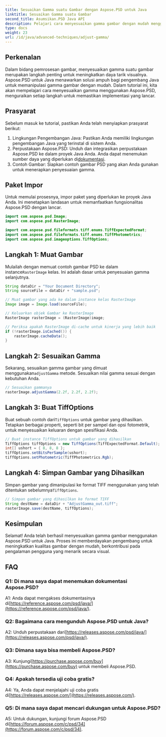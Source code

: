 ```yaml
---
title: Sesuaikan Gamma suatu Gambar dengan Aspose.PSD untuk Java
linktitle: Sesuaikan Gamma suatu Gambar
second_title: Asumsikan.PSD Java API
description: Pelajari cara menyesuaikan gamma gambar dengan mudah menggunakan Aspose.PSD untuk Java. Ikuti panduan langkah demi langkah kami untuk hasil optimal.
type: docs
weight: 23
url: /id/java/advanced-techniques/adjust-gamma/
---
```

## Perkenalan

Dalam bidang pemrosesan gambar, menyesuaikan gamma suatu gambar merupakan langkah penting untuk meningkatkan daya tarik visualnya. Aspose.PSD untuk Java menawarkan solusi ampuh bagi pengembang Java untuk memanipulasi gamma gambar dengan mudah. Dalam tutorial ini, kita akan mempelajari cara menyesuaikan gamma menggunakan Aspose.PSD, menguraikan setiap langkah untuk memastikan implementasi yang lancar.

## Prasyarat

Sebelum masuk ke tutorial, pastikan Anda telah menyiapkan prasyarat berikut:

1. Lingkungan Pengembangan Java: Pastikan Anda memiliki lingkungan pengembangan Java yang terinstal di sistem Anda.
2.  Perpustakaan Aspose.PSD: Unduh dan integrasikan perpustakaan Aspose.PSD ke dalam proyek Java Anda. Anda dapat menemukan sumber daya yang diperlukan di[dokumentasi](https://reference.aspose.com/psd/java/).
3. Contoh Gambar: Siapkan contoh gambar PSD yang akan Anda gunakan untuk menerapkan penyesuaian gamma.

## Paket Impor

Untuk memulai prosesnya, impor paket yang diperlukan ke proyek Java Anda. Ini menetapkan landasan untuk memanfaatkan fungsionalitas Aspose.PSD dengan lancar.

```java
import com.aspose.psd.Image;
import com.aspose.psd.RasterImage;

import com.aspose.psd.fileformats.tiff.enums.TiffExpectedFormat;
import com.aspose.psd.fileformats.tiff.enums.TiffPhotometrics;
import com.aspose.psd.imageoptions.TiffOptions;
```

## Langkah 1: Muat Gambar

 Mulailah dengan memuat contoh gambar PSD ke dalam instance`RasterImage` kelas. Ini adalah dasar untuk penyesuaian gamma selanjutnya.

```java
String dataDir = "Your Document Directory";
String sourceFile = dataDir + "sample.psd";

// Muat gambar yang ada ke dalam instance kelas RasterImage
Image image = Image.load(sourceFile);

// Keluarkan objek Gambar ke RasterImage
RasterImage rasterImage = (RasterImage)image;

// Periksa apakah RasterImage di-cache untuk kinerja yang lebih baik
if (!rasterImage.isCached()) {
    rasterImage.cacheData();
}
```

## Langkah 2: Sesuaikan Gamma

 Sekarang, sesuaikan gamma gambar yang dimuat menggunakan`adjustGamma` metode. Sesuaikan nilai gamma sesuai dengan kebutuhan Anda.

```java
// Sesuaikan gammanya
rasterImage.adjustGamma(2.2f, 2.2f, 2.2f);
```

## Langkah 3: Buat TiffOptions

 Buat sebuah contoh dari`TiffOptions` untuk gambar yang dihasilkan. Tetapkan berbagai properti, seperti bit per sampel dan opsi fotometrik, untuk menyesuaikan keluaran dengan spesifikasi Anda.

```java
// Buat instance TiffOptions untuk gambar yang dihasilkan
TiffOptions tiffOptions = new TiffOptions(TiffExpectedFormat.Default);
int[] ushort = { 8, 8, 8 };
tiffOptions.setBitsPerSample(ushort);
tiffOptions.setPhotometric(TiffPhotometrics.Rgb);
```

## Langkah 4: Simpan Gambar yang Dihasilkan

 Simpan gambar yang dimanipulasi ke format TIFF menggunakan yang telah ditentukan sebelumnya`TiffOptions`.

```java
// Simpan gambar yang dihasilkan ke format TIFF
String destName = dataDir + "AdjustGamma_out.tiff";
rasterImage.save(destName, tiffOptions);
```

## Kesimpulan

Selamat! Anda telah berhasil menyesuaikan gamma gambar menggunakan Aspose.PSD untuk Java. Proses ini memberdayakan pengembang untuk meningkatkan kualitas gambar dengan mudah, berkontribusi pada pengalaman pengguna yang menarik secara visual.

## FAQ

### Q1: Di mana saya dapat menemukan dokumentasi Aspose.PSD?

 A1: Anda dapat mengakses dokumentasinya di[https://reference.aspose.com/psd/java/](https://reference.aspose.com/psd/java/).

### Q2: Bagaimana cara mengunduh Aspose.PSD untuk Java?

 A2: Unduh perpustakaan dari[https://releases.aspose.com/psd/java/](https://releases.aspose.com/psd/java/).

### Q3: Dimana saya bisa membeli Aspose.PSD?

 A3: Kunjungi[https://purchase.aspose.com/buy](https://purchase.aspose.com/buy) untuk membeli Aspose.PSD.

### Q4: Apakah tersedia uji coba gratis?

 A4: Ya, Anda dapat menjelajahi uji coba gratis di[https://releases.aspose.com/](https://releases.aspose.com/).

### Q5: Di mana saya dapat mencari dukungan untuk Aspose.PSD?

 A5: Untuk dukungan, kunjungi forum Aspose.PSD di[https://forum.aspose.com/c/psd/34](https://forum.aspose.com/c/psd/34).
